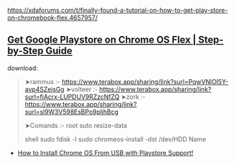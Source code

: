 https://xdaforums.com/t/finally-found-a-tutorial-on-how-to-get-play-store-on-chromebook-flex.4657957/


## [Get Google Playstore on Chrome OS Flex | Step-by-Step Guide](https://youtu.be/ukssJNk0JuY)
download:
>➤rammus :- https://www.terabox.app/sharing/link?surl=PqwVNlOI5Y-avp4SZejsGg
>➤volteer :- https://www.terabox.app/sharing/link?surl=fiAcrx-LUPDUV9RZzcNfZQ
>➤zork :- https://www.terabox.app/sharing/link?surl=sl9W3V598EsBPo9pljhBcg
>
>➤Comands :- 
>root
>suto resize-data
>
>shell
>sudo fdisk -l
>sudo chromeos-install -dst /dev/HDD Name

- [How to Install Chrome OS From USB with Playstore Support!](https://youtu.be/5qhofjc3Trw)
